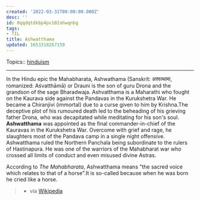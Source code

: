 ```yaml
---
created: '2022-03-31T00:00:00.000Z'
desc: ''
id: 0qqdqtdkbp4pv102ahwqnbg
tags:
- TIL
title: Ashwatthama
updated: 1653318267159
---
```

   
Topics::  [hinduism](../topics/hinduism.md)   
   
   
---   
   
In the Hindu epic the Mahabharata, Ashwathama (Sanskrit: अश्वत्थामा, romanized: Aśvatthāmā) or Drauni is the son of guru Drona and the grandson of the sage Bharadwaja. Ashvatthama is a Maharathi who fought on the Kaurava side against the Pandavas in the Kurukshetra War. He became a Chiranjivi (immortal) due to a curse given to him by Krishna.The deceptive plot of his rumoured death led to the beheading of his grieving father Drona, who was decapitated while meditating for his son's soul. **Ashwatthama** was appointed as the final commander-in-chief of the Kauravas in the Kurukshetra War. Overcome with grief and rage, he slaughters most of the Pandava camp in a single night offensive. Ashwatthama ruled the Northern Panchala being subordinate to the rulers of Hastinapura. He was one of the warriors of the Mahabharat war who crossed all limits of conduct and even misused divine Astras.   
   
According to _The Mahabharata_, Ashwatthama means "the sacred voice which relates to that of a horse".It is so-called because when he was born he cried like a horse.   
   
> - via [Wikipedia](https://en.wikipedia.org/wiki/Ashwatthama)